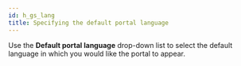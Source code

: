 ```yaml
---
id: h_gs_lang
title: Specifying the default portal language
---
```


Use the **Default portal language** drop-down list to select the default language in which you would like the portal to appear.

